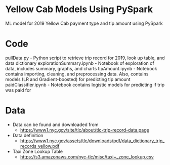 # Yellow Cab Models Using PySpark
ML model for 2019 Yellow Cab payment type and tip amount using PySpark

# Code
pullData.py -  Python script to retrieve trip record for 2019, look up table, and data dictionary
explorationSummary.ipynb - Notebook of exploration of data, includes summary, graphs, and charts
tipAmount.ipynb - Notebook contains importing, cleaning, and preprocessing data. Also, contains models (LR and Gradient-boosted) for predicting tip amount
paidClassifier.ipynb - Notebook contains logistic models for predicting if trip was paid for

# Data
- Data can be found and downloaded from
  - https://www1.nyc.gov/site/tlc/about/tlc-trip-record-data.page
- Data definition 
  - https://www1.nyc.gov/assets/tlc/downloads/pdf/data_dictionary_trip_records_yellow.pdf
- Taxi Zone Lookup Table
  - https://s3.amazonaws.com/nyc-tlc/misc/taxi+_zone_lookup.csv
